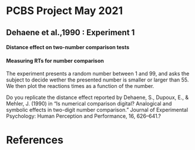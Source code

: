 PCBS Project May 2021
=====================
Dehaene et al.,1990 : Experiment 1
-----------------------------------

#### Distance effect on two-number comparison tests
#### Measuring RTs for number comparison

The experiment presents a random number between 1 and 99, and asks the subject to decide wether the presented number is smaller or larger than 55. We then plot the reactions times as a function of the number.

Do you replicate the distance effect reported by Dehaene, S., Dupoux, E., & Mehler, J. (1990) in “Is numerical comparison digital? Analogical and symbolic effects in two-digit number comparison.” Journal of Experimental Psychology: Human Perception and Performance, 16, 626–641.?



References
==========
